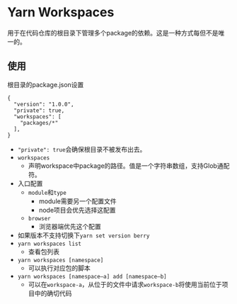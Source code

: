 # Yarn Workspaces
用于在代码仓库的根目录下管理多个package的依赖。这是一种方式每但不是唯一的。
## 使用
根目录的package.json设置
```
{
  "version": "1.0.0",
  "private": true,
  "workspaces": [
    "packages/*"
  ],
}
```
- ``"private": true``会确保根目录不被发布出去。  
- ``workspaces``
  - 声明workspace中package的路径。值是一个字符串数组，支持Glob通配符。  
- 入口配置
  - ``module``和``type``
    - module需要另一个配置文件
    - node项目会优先选择这配置
  - ``browser``
    - 浏览器端优先这个配置
- 如果版本不支持切换下``yarn set version berry``
- ``yarn workspaces list``
  - 查看包列表
- ``yarn workspaces [namespace]``
  - 可以执行对应包的脚本
- ``yarn workspaces [namespace—a] add [namespace—b]``
  - 可以在``workspace-a``，从位于的文件中请求``workspace-b``将使用当前位于项目中的确切代码